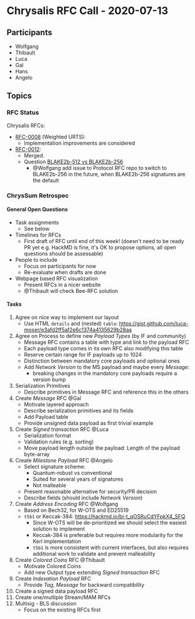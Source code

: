 # Chrysalis RFC Call - 2020-07-13

## Participants

- Wolfgang
- Thibault
- Luca
- Gal
- Hans
- Angelo

## Topics

### RFC Status

Chrysalis RFCs:
- [RFC-0008](https://github.com/iotaledger/protocol-rfcs/blob/master/text/0008-weighted-uniform-random-tip-selection/0008-weighted-uniform-random-tip-selection.md) (Weighted URTS):
   - Implementation improvements are considered
- [RFC-0012](https://github.com/iotaledger/protocol-rfcs/pull/12):
   - Merged.
   - Question [BLAKE2b-512 vs BLAKE2b-256](https://github.com/iotaledger/protocol-rfcs/pull/12#discussion_r453506575)
      - @Wolfgang add issue to Protocol RFC repo to switch to BLAKE2b-256 in the future, when BLAKE2b-256 signatures are the default

### ChrysSum Retrospec

#### General Open Questions

- Task assignments
   - See below
- Timelines for RFCs
   - First draft of RFC until end of this week! (doesn't need to be ready PR yet e.g. HackMD is fine, it's OK to propose options, all open questions should be assessable)
- People to include
   - Focus on participants for now
   - Re-evaluate when drafts are done
- Webpage based RFC visualization
   - Present RFCs in a nicer website
   - @Thibault will check Bee-RFC solution

#### Tasks

1. Agree on nice way to implement our layout
   - Use HTML `details` and (nested) `table`: https://gist.github.com/luca-moser/e3afd2ff5af2e6c1374a4135629b28aa
1. Agree on Process to define new _Payload Types_ (by IF and community)
   - Message RFC contains a table with type and link to the payload RFC
   - Each payload type comes in its own RFC also modifying this table
   - Reserve certain range for IF payloads up to 1024
   - Distinction between mandatory core payloads and optional ones
   - Add _Network Version_ to the MS payload and maybe every _Message_:
      - breaking changes in the mandatory core payloads require a version bump
1. Serialization Primitives
   - Describe primitives in Message RFC and reference this in the others 
1. Create _Message_ RFC @Gal
   - Motivate layered approach
   - Describe serialization primitives and its fields
   - Add Payload table
   - Provide unsigned data payload as first trivial example
1. Create _Signed transaction_ RFC @Luca
   - Serialization format
   - Validation rules (e.g. sorting)
   - Move payload length outside the payload: Length of the payload byte-array
1. Create _Milestone Payload_ RFC @Angelo
   - Select signature scheme:
      - Quantum-robust vs conventional
      - Suited for several years of signatures
      - Not malleable
   - Present reasonable alternative for security/PR decision 
   - Describe fields (should include _Network Version_)
1. Create _Address Encoding_ RFC @Wolfgang 
   - Based on Bech32, for W-OTS and ED25519
   - `t5b1` or Keccak-384: https://hackmd.io/bi-t_qOSRuCdYFpkX4_SFQ
      - Since W-OTS will be de-prioritized we should select the easiest solution to implement
      - Keccak-384 is preferable but requires more modularity for the Kerl implementation
      - `t5b1` is more consistent with current interfaces, but also requires additional work to validate and prevent malleability
1. Create _Colored Coins_ RFC @Thibault
   - Motivate Colored Coins
   - Add new Output type extending _Signed transaction_ RFC
1. Create _Indexation Payload_ RFC
   - Provide _Tag_, _Message_ for backward compatibility
1. Create a signed data payload RFC
1. Create one/multiple Stream/MAM RFCs 
1. Multisig - BLS discussion
   - Focus on the existing RFCs first 
